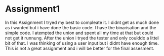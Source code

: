 # Assignment1
In this Assignment I tryed my best to compleate it. I didnt get as much done as i wanted but i have done the basic code.
I have the binarisation and the simple code. I atempted the union and spent all my time at that but could not get it runnung.
After the union i tryed the tester and only coulddo a littel bit of that.
I was thinking of using a user input but i didnt have enough time. 
This is not a great assignment and i will be better for the final assesment. 
